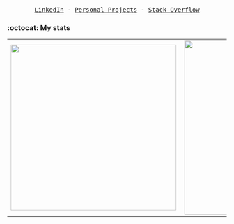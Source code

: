 <p align="center">
  <samp>
    <a href="https://www.linkedin.com/in/otienosamwel">LinkedIn</a> -
    <a href="https://otienosamwel.com/#projects">Personal Projects</a> -
    <a href="https://stackoverflow.com/users/13607872/otienosamwel">Stack Overflow</a>
  </samp>
</p>

### :octocat: My stats
  <table>
  <tr>
      <td><img width="380px" align="left" src="https://github-readme-stats.vercel.app/api?username=otienosamwel&show_icons=true"/></td>
      <td><img width="400px" align="left" src="https://github-readme-stats.vercel.app/api/top-langs/?username=otienosamwel&hide=css&layout=compact"/></td>      
  </tr>   
</table>

